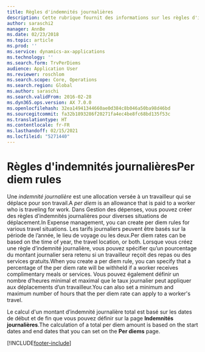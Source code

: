 ```yaml
---
title: Règles d'indemnités journalières
description: Cette rubrique fournit des informations sur les règles d'indemnités journalières.
author: saraschi2
manager: AnnBe
ms.date: 02/23/2018
ms.topic: article
ms.prod: ''
ms.service: dynamics-ax-applications
ms.technology: ''
ms.search.form: TrvPerDiems
audience: Application User
ms.reviewer: roschlom
ms.search.scope: Core, Operations
ms.search.region: Global
ms.author: saraschi
ms.search.validFrom: 2016-02-28
ms.dyn365.ops.version: AX 7.0.0
ms.openlocfilehash: 32ea14941344660ae0d384c8b046a50ba98d46bd
ms.sourcegitcommit: fa32b1893286f20271fa4ec4be8fc68bd135f53c
ms.translationtype: HT
ms.contentlocale: fr-FR
ms.lasthandoff: 02/15/2021
ms.locfileid: "5271440"
---
```

# <a name="per-diem-rules"></a><span data-ttu-id="5bf0f-103">Règles d'indemnités journalières</span><span class="sxs-lookup"><span data-stu-id="5bf0f-103">Per diem rules</span></span>

<span data-ttu-id="5bf0f-104">Une *indemnité journalière* est une allocation versée à un travailleur qui se déplace pour son travail.</span><span class="sxs-lookup"><span data-stu-id="5bf0f-104">A *per diem* is an allowance that is paid to a worker who is traveling for work.</span></span> <span data-ttu-id="5bf0f-105">Dans Gestion des dépenses, vous pouvez créer des règles d’indemnités journalières pour diverses situations de déplacement.</span><span class="sxs-lookup"><span data-stu-id="5bf0f-105">In Expense management, you can create per diem rules for various travel situations.</span></span> <span data-ttu-id="5bf0f-106">Les tarifs journaliers peuvent être basés sur la période de l’année, le lieu de voyage ou les deux.</span><span class="sxs-lookup"><span data-stu-id="5bf0f-106">Per diem rates can be based on the time of year, the travel location, or both.</span></span> <span data-ttu-id="5bf0f-107">Lorsque vous créez une règle d’indemnité journalière, vous pouvez spécifier qu’un pourcentage du montant journalier sera retenu si un travailleur reçoit des repas ou des services gratuits.</span><span class="sxs-lookup"><span data-stu-id="5bf0f-107">When you create a per diem rule, you can specify that a percentage of the per diem rate will be withheld if a worker receives complimentary meals or services.</span></span> <span data-ttu-id="5bf0f-108">Vous pouvez également définir un nombre d’heures minimal et maximal que le taux journalier peut appliquer aux déplacements d’un travailleur.</span><span class="sxs-lookup"><span data-stu-id="5bf0f-108">You can also set a minimum and maximum number of hours that the per diem rate can apply to a worker's travel.</span></span>

<span data-ttu-id="5bf0f-109">Le calcul d'un montant d’indemnité journalière total est basé sur les dates de début et de fin que vous pouvez définir sur la page **Indemnités journalières**.</span><span class="sxs-lookup"><span data-stu-id="5bf0f-109">The calculation of a total per diem amount is based on the start dates and end dates that you can set on the **Per diems** page.</span></span>


[!INCLUDE[footer-include](../includes/footer-banner.md)]